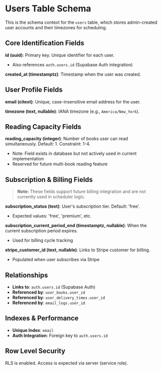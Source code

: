 # Users Table Schema

This is the schema context for the `users` table, which stores admin-created user accounts and their timezones for scheduling.

## Core Identification Fields

**id (uuid)**: Primary key. Unique identifier for each user.
- Also references `auth.users.id` (Supabase Auth integration)

**created_at (timestamptz)**: Timestamp when the user was created.

## User Profile Fields

**email (citext)**: Unique, case-insensitive email address for the user.

**timezone (text, nullable)**: IANA timezone (e.g., `America/New_York`).

## Reading Capacity Fields

**reading_capacity (integer)**: Number of books user can read simultaneously. Default: 1. Constraint: 1-4.
- Note: Field exists in database but not actively used in current implementation
- Reserved for future multi-book reading feature

## Subscription & Billing Fields

> **Note:** These fields support future billing integration and are not currently used in scheduler logic.

**subscription_status (text)**: User's subscription tier. Default: 'free'.
- Expected values: 'free', 'premium', etc.

**subscription_current_period_end (timestamptz, nullable)**: When the current subscription period expires.
- Used for billing cycle tracking

**stripe_customer_id (text, nullable)**: Links to Stripe customer for billing.
- Populated when user subscribes via Stripe

## Relationships

- **Links to**: `auth.users.id` (Supabase Auth)
- **Referenced by**: `user_books.user_id`
- **Referenced by**: `user_delivery_times.user_id`
- **Referenced by**: `email_logs.user_id`

## Indexes & Performance

- **Unique Index**: `email`
- **Auth Integration**: Foreign key to `auth.users.id`

## Row Level Security

RLS is enabled. Access is expected via server (service role).
